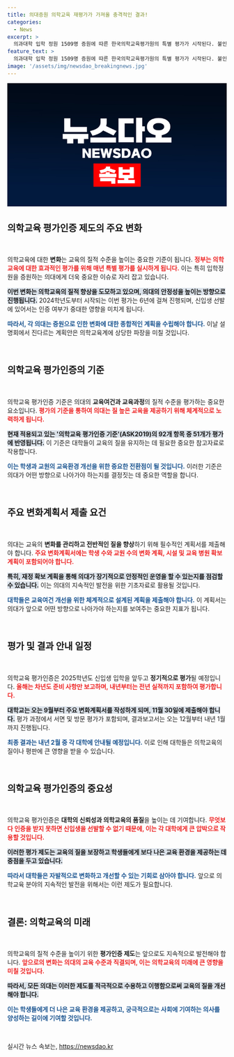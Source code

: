 ```yaml
---
title: 의대증원 의학교육 재평가가 가져올 충격적인 결과!
categories:
  - News
excerpt: >
  의과대학 입학 정원 1509명 증원에 따른 한국의학교육평가원의 특별 평가가 시작된다. 불인증 시 신입생 선발 금지! 의대의 장기 계획이 어떻게 변화할지, 30일 설명회에서 확인하세요!
feature_text: >
  의과대학 입학 정원 1509명 증원에 따른 한국의학교육평가원의 특별 평가가 시작된다. 불인증 시 신입생 선발 금지! 의대의 장기 계획이 어떻게 변화할지, 30일 설명회에서 확인하세요!
image: '/assets/img/newsdao_breakingnews.jpg'
---
```


<p><img src="/assets/img/newsdao_breakingnews.jpg" alt="ranknews 속보" /></p>

<h2 data-ke-size="size26">의학교육 평가인증 제도의 주요 변화</h2>

<p data-ke-size="size16">&nbsp;</p>

<p>의학교육에 대한 <strong>변화</strong>는 교육의 질적 수준을 높이는 중요한 기준이 됩니다. <b><span style="color: #ee2323;">정부는 의학교육에 대한 효과적인 평가를 위해 매년 특별 평가를 실시하게 됩니다.</span></b> 이는 특히 입학정원을 증원하는 의대에게 더욱 중요한 이슈로 자리 잡고 있습니다.</p>

<p><b><span style="background-color: #21538527;">이번 변화는 의학교육의 질적 향상을 도모하고 있으며, 의대의 안정성을 높이는 방향으로 진행됩니다.</span></b> 2024학년도부터 시작되는 이번 평가는 6년에 걸쳐 진행되며, 신입생 선발에 있어서는 인증 여부가 중대한 영향을 미치게 됩니다.</p>

<p><b><span style="color: #1a5490;">따라서, 각 의대는 증원으로 인한 변화에 대한 종합적인 계획을 수립해야 합니다.</span></b> 이날 설명회에서 진다르는 계획안은 의학교육계에 상당한 파장을 미칠 것입니다.</p>

<p data-ke-size="size16">&nbsp;</p>

<h2 data-ke-size="size26">의학교육 평가인증의 기준</h2>

<p data-ke-size="size16">&nbsp;</p>

<p>의학교육 평가인증 기준은 의대의 <strong>교육여건과 교육과정</strong>의 질적 수준을 평가하는 중요한 요소입니다. <b><span style="color: #ee2323;">평가의 기준을 통하여 의대는 질 높은 교육을 제공하기 위해 체계적으로 노력하게 됩니다.</span></b> </p>

<p><b><span style="background-color: #21538527;">현재 적용되고 있는 '의학교육 평가인증 기준'(ASK2019)의 92개 항목 중 51개가 평가에 반영됩니다.</span></b> 이 기준은 대학들이 교육의 질을 유지하는 데 필요한 중요한 참고자료로 작용합니다.</p>

<p><b><span style="color: #1a5490;">이는 학생과 교원의 교육환경 개선을 위한 중요한 전환점이 될 것입니다.</span></b> 이러한 기준은 의대가 어떤 방향으로 나아가야 하는지를 결정짓는 데 중요한 역할을 합니다.</p>

<p data-ke-size="size16">&nbsp;</p>

<h2 data-ke-size="size26">주요 변화계획서 제출 요건</h2>

<p data-ke-size="size16">&nbsp;</p>

<p>의대는 교육의 <strong>변화를 관리하고 전반적인 질을 향상</strong>하기 위해 필수적인 계획서를 제출해야 합니다. <b><span style="color: #ee2323;">주요 변화계획서에는 학생 수와 교원 수의 변화 계획, 시설 및 교육 병원 확보 계획이 포함되어야 합니다.</span></b></p>

<p><b><span style="background-color: #21538527;">특히, 재정 확보 계획을 통해 의대가 장기적으로 안정적인 운영을 할 수 있는지를 점검할 수 있습니다.</span></b> 이는 의대의 지속적인 발전을 위한 기초자료로 활용될 것입니다.</p>

<p><b><span style="color: #1a5490;">대학들은 교육여건 개선을 위한 체계적으로 설계된 계획을 제출해야 합니다.</span></b> 이 계획서는 의대가 앞으로 어떤 방향으로 나아가야 하는지를 보여주는 중요한 지표가 됩니다.</p>

<p data-ke-size="size16">&nbsp;</p>

<h2 data-ke-size="size26">평가 및 결과 안내 일정</h2>

<p data-ke-size="size16">&nbsp;</p>

<p>의학교육 평가인증은 2025학년도 신입생 입학을 앞두고 <strong>정기적으로 평가</strong>될 예정입니다. <b><span style="color: #ee2323;">올해는 차년도 준비 사항만 보고하며, 내년부터는 전년 실적까지 포함하여 평가합니다.</span></b></p>

<p><b><span style="background-color: #21538527;">대학교는 오는 9월부터 주요 변화계획서를 작성하게 되며, 11월 30일에 제출해야 합니다.</span></b> 평가 과정에서 서면 및 방문 평가가 포함되며, 결과보고서는 오는 12월부터 내년 1월까지 진행됩니다.</p>

<p><b><span style="color: #1a5490;">최종 결과는 내년 2월 중 각 대학에 안내될 예정입니다.</span></b> 이로 인해 대학들은 의학교육의 질이나 평판에 큰 영향을 받을 수 있습니다.</p>

<p data-ke-size="size16">&nbsp;</p>

<h2 data-ke-size="size26">의학교육 평가인증의 중요성</h2>

<p data-ke-size="size16">&nbsp;</p>

<p>의학교육 평가인증은 <strong>대학의 신뢰성과 의학교육의 품질</strong>을 높이는 데 기여합니다. <b><span style="color: #ee2323;">무엇보다 인증을 받지 못하면 신입생을 선발할 수 없기 때문에, 이는 각 대학에게 큰 압박으로 작용할 것입니다.</span></b></p>

<p><b><span style="background-color: #21538527;">이러한 평가 제도는 교육의 질을 보장하고 학생들에게 보다 나은 교육 환경을 제공하는 데 중점을 두고 있습니다.</span></b> </p>

<p><b><span style="color: #1a5490;">따라서 대학들은 자발적으로 변화하고 개선할 수 있는 기회로 삼아야 합니다.</span></b> 앞으로 의학교육 분야의 지속적인 발전을 위해서는 이런 제도가 필요합니다. </p>

<p data-ke-size="size16">&nbsp;</p>

<h2 data-ke-size="size26">결론: 의학교육의 미래</h2>

<p data-ke-size="size16">&nbsp;</p>

<p>의학교육의 질적 수준을 높이기 위한 <strong>평가인증 제도</strong>는 앞으로도 지속적으로 발전해야 합니다. <b><span style="color: #ee2323;">앞으로의 변화는 의대의 교육 수준과 직결되며, 이는 의학교육의 미래에 큰 영향을 미칠 것입니다.</span></b></p>

<p><b><span style="background-color: #21538527;">따라서, 모든 의대는 이러한 제도를 적극적으로 수용하고 이행함으로써 교육의 질을 개선해야 합니다.</span></b> </p>

<p><b><span style="color: #1a5490;">이는 학생들에게 더 나은 교육 환경을 제공하고, 궁극적으로는 사회에 기여하는 의사를 양성하는 길이에 기여할 것입니다.</span></b> </p>

<p data-ke-size="size16">&nbsp;</p>
실시간 뉴스 속보는, <a href="https://newsdao.kr" rel="dofollow">https://newsdao.kr</a>


